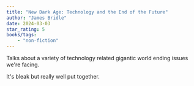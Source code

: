 ```yaml
---
title: "New Dark Age: Technology and the End of the Future"
author: "James Bridle"
date: 2024-03-03
star_rating: 5
books/tags:
    - "non-fiction"
---
```

Talks about a variety of technology related gigantic world ending issues we're facing.

It's bleak but really well put together.